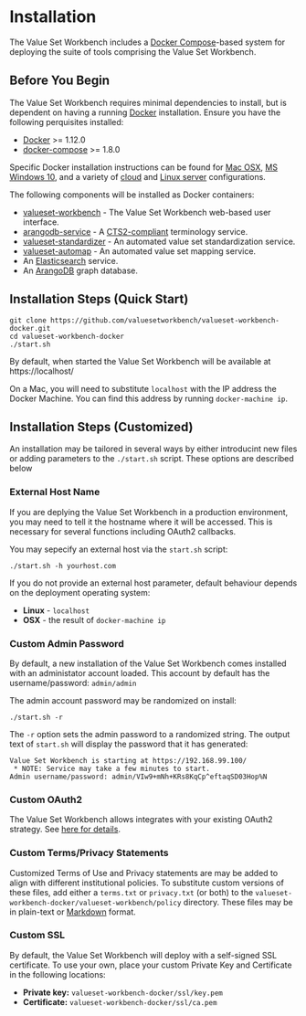 # Installation
The Value Set Workbench includes a [Docker Compose](https://docs.docker.com/compose/)-based system for deploying the suite of tools comprising the Value Set Workbench.

## Before You Begin
The Value Set Workbench requires minimal dependencies to install, but is dependent on having a running [Docker](https://docs.docker.com/) installation. Ensure you have the following perquisites installed:

* [Docker](https://docs.docker.com/engine/installation/) >= 1.12.0
* [docker-compose](https://docs.docker.com/compose/install/) >= 1.8.0

Specific Docker installation instructions can be found for [Mac OSX](https://docs.docker.com/docker-for-mac/install/), [MS Windows 10](https://docs.docker.com/docker-for-windows/install/), and a variety of [cloud](https://docs.docker.com/engine/installation/#cloud) and [Linux server](https://docs.docker.com/engine/installation/#server) configurations.

The following components will be installed as Docker containers:

* [valueset-workbench](https://github.com/valuesetworkbench/valueset-workbench) - The Value Set Workbench web-based user interface.
* [arangodb-service](https://github.com/valuesetworkbench/arangodb-service) - A [CTS2-compliant](http://www.omg.org/spec/CTS2/) terminology service.
* [valueset-standardizer](https://github.com/valuesetworkbench/valueset-standardizer) - An automated value set standardization service.
* [valueset-automap](https://github.com/valuesetworkbench/valueset-automap) - An automated value set mapping service.
* An [Elasticsearch](https://www.elastic.co/products/elasticsearch) service.
* An [ArangoDB](https://www.arangodb.com/) graph database.


## Installation Steps (Quick Start)
```
git clone https://github.com/valuesetworkbench/valueset-workbench-docker.git
cd valueset-workbench-docker
./start.sh
```
By default, when started the Value Set Workbench will be available at https://localhost/

On a Mac, you will need to substitute ```localhost``` with the IP address the Docker Machine. You can find this address by running ```docker-machine ip```.

## Installation Steps (Customized)
An installation may be tailored in several ways by either introducint new files or adding parameters to the ```./start.sh``` script. These options are described below

### External Host Name
If you are deplying the Value Set Workbench in a production environment, you may need to tell it the hostname where it will be accessed. This is necessary for several functions including OAuth2 callbacks.

You may sepecify an external host via the ```start.sh``` script:
```
./start.sh -h yourhost.com
```

If you do not provide an external host parameter, default behaviour depends on the deployment operating system:

* **Linux** - ```localhost```
* **OSX** - the result of ```docker-machine ip```

### Custom Admin Password
By default, a new installation of the Value Set Workbench comes installed with an administator account loaded. This account by default has the username/password: ```admin/admin```

The admin account password may be randomized on install:
```
./start.sh -r
```
 
The ```-r``` option sets the admin password to a randomized string. The output text of ```start.sh``` will display the password that it has generated:

```
Value Set Workbench is starting at https://192.168.99.100/
 * NOTE: Service may take a few minutes to start.
Admin username/password: admin/VIw9+mNh+KRs8KqCp^eftaqSD03Hop%N
```

### Custom OAuth2
The Value Set Workbench allows integrates with your existing OAuth2 strategy. See [here for details](custom_oauth).

### Custom Terms/Privacy Statements
Customized Terms of Use and Privacy statements are may be added to align with different institutional policies. To substitute custom versions of these files, add either a ```terms.txt``` or ```privacy.txt``` (or both) to the ```valueset-workbench-docker/valueset-workbench/policy``` directory. These files may be in plain-text or [Markdown](https://daringfireball.net/projects/markdown/syntax) format.

### Custom SSL
By default, the Value Set Workbench will deploy with a self-signed SSL certificate. To use your own, place your custom Private Key and Certificate in the following locations:

* **Private key:** ```valueset-workbench-docker/ssl/key.pem```
* **Certificate:** ```valueset-workbench-docker/ssl/ca.pem```